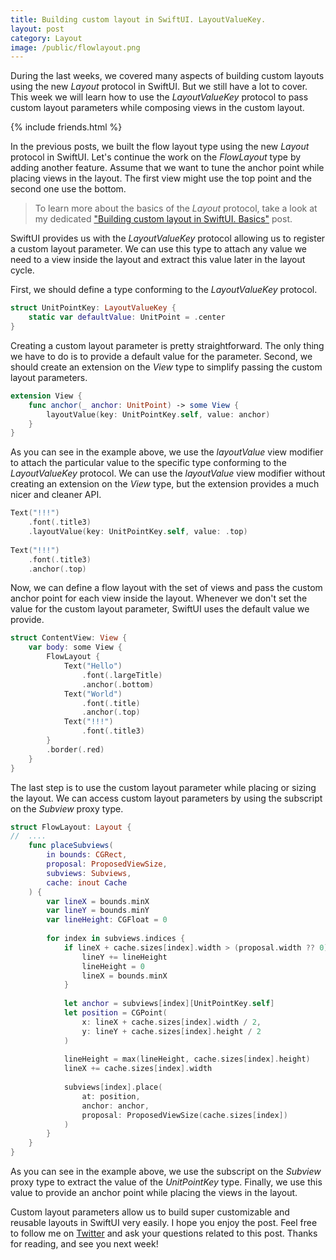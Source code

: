 ```yaml
---
title: Building custom layout in SwiftUI. LayoutValueKey.
layout: post
category: Layout
image: /public/flowlayout.png
---
```


During the last weeks, we covered many aspects of building custom layouts using the new *Layout* protocol in SwiftUI. But we still have a lot to cover. This week we will learn how to use the *LayoutValueKey* protocol to pass custom layout parameters while composing views in the custom layout.

{% include friends.html %}

In the previous posts, we built the flow layout type using the new *Layout* protocol in SwiftUI. Let's continue the work on the *FlowLayout* type by adding another feature. Assume that we want to tune the anchor point while placing views in the layout. The first view might use the top point and the second one use the bottom.

> To learn more about the basics of the *Layout* protocol, take a look at my dedicated ["Building custom layout in SwiftUI. Basics"](/2022/11/16/building-custom-layout-in-swiftui-basics/) post.

SwiftUI provides us with the *LayoutValueKey* protocol allowing us to register a custom layout parameter. We can use this type to attach any value we need to a view inside the layout and extract this value later in the layout cycle.

First, we should define a type conforming to the *LayoutValueKey* protocol.

```swift
struct UnitPointKey: LayoutValueKey {
    static var defaultValue: UnitPoint = .center
}
```

Creating a custom layout parameter is pretty straightforward. The only thing we have to do is to provide a default value for the parameter. Second, we should create an extension on the *View* type to simplify passing the custom layout parameters.

```swift
extension View {
    func anchor(_ anchor: UnitPoint) -> some View {
        layoutValue(key: UnitPointKey.self, value: anchor)
    }
}
```

As you can see in the example above, we use the *layoutValue* view modifier to attach the particular value to the specific type conforming to the *LayoutValueKey* protocol. We can use the *layoutValue* view modifier without creating an extension on the *View* type, but the extension provides a much nicer and cleaner API.

```swift
Text("!!!")
    .font(.title3)
    .layoutValue(key: UnitPointKey.self, value: .top)
    
Text("!!!")
    .font(.title3)
    .anchor(.top)
```

Now, we can define a flow layout with the set of views and pass the custom anchor point for each view inside the layout. Whenever we don't set the value for the custom layout parameter, SwiftUI uses the default value we provide.

```swift
struct ContentView: View {
    var body: some View {
        FlowLayout {
            Text("Hello")
                .font(.largeTitle)
                .anchor(.bottom)
            Text("World")
                .font(.title)
                .anchor(.top)
            Text("!!!")
                .font(.title3)
        }
        .border(.red)
    }
}
```

The last step is to use the custom layout parameter while placing or sizing the layout. We can access custom layout parameters by using the subscript on the *Subview* proxy type.

```swift
struct FlowLayout: Layout {
//  ....
    func placeSubviews(
        in bounds: CGRect,
        proposal: ProposedViewSize,
        subviews: Subviews,
        cache: inout Cache
    ) {
        var lineX = bounds.minX
        var lineY = bounds.minY
        var lineHeight: CGFloat = 0
        
        for index in subviews.indices {
            if lineX + cache.sizes[index].width > (proposal.width ?? 0) {
                lineY += lineHeight
                lineHeight = 0
                lineX = bounds.minX
            }
            
            let anchor = subviews[index][UnitPointKey.self]
            let position = CGPoint(
                x: lineX + cache.sizes[index].width / 2,
                y: lineY + cache.sizes[index].height / 2
            )
            
            lineHeight = max(lineHeight, cache.sizes[index].height)
            lineX += cache.sizes[index].width
            
            subviews[index].place(
                at: position,
                anchor: anchor,
                proposal: ProposedViewSize(cache.sizes[index])
            )
        }
    }
}
```

As you can see in the example above, we use the subscript on the *Subview* proxy type to extract the value of the *UnitPointKey* type. Finally, we use this value to provide an anchor point while placing the views in the layout.

Custom layout parameters allow us to build super customizable and reusable layouts in SwiftUI very easily. I hope you enjoy the post. Feel free to follow me on [Twitter](https://twitter.com/mecid) and ask your questions related to this post. Thanks for reading, and see you next week!
